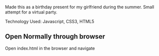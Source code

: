 Made this as a birthday present for my girlfriend during the summer. Small attempt for a virtual party.

Technology Used: Javascript, CSS3, HTML5


## Open Normally through browser
Open index.html in the browser and navigate
 
 
